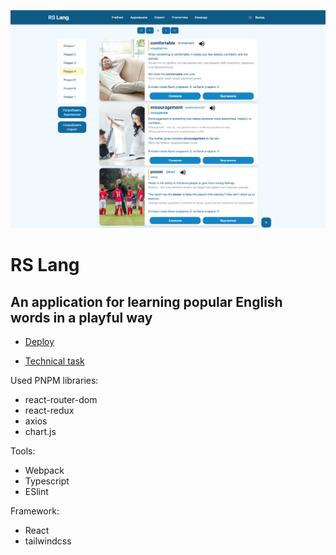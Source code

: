 ![App image](https://github.com/hopechka/rslang/raw/refactor-finall/src/assets/images/app.png)

# RS Lang
## An application for learning popular English words in a playful way

* [Deploy](https://rslang-team75.pages.dev/)

* [Technical task](https://github.com/rolling-scopes-school/tasks/blob/master/tasks/stage-2/rs-lang/rslang.md)

Used PNPM libraries:
* react-router-dom
* react-redux
* axios
* chart.js

Tools:
* Webpack
* Typescript
* ESlint

Framework:
* React
* tailwindcss


